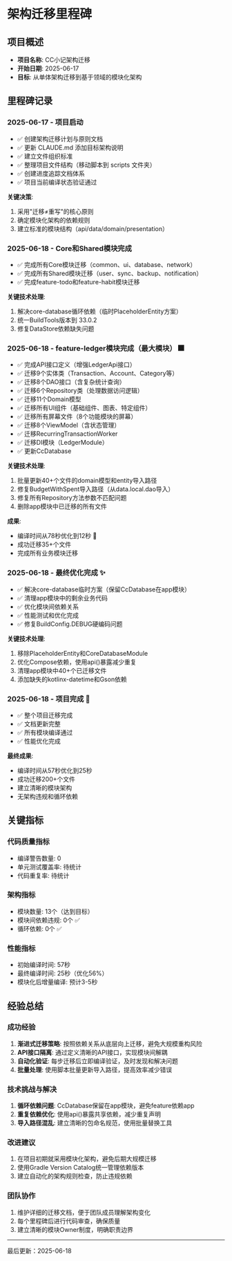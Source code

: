 # 架构迁移里程碑

## 项目概述
- **项目名称**: CC小记架构迁移
- **开始日期**: 2025-06-17
- **目标**: 从单体架构迁移到基于领域的模块化架构

## 里程碑记录

### 2025-06-17 - 项目启动
- ✅ 创建架构迁移计划与原则文档
- ✅ 更新 CLAUDE.md 添加目标架构说明
- ✅ 建立文件组织标准
- ✅ 整理项目文件结构（移动脚本到 scripts 文件夹）
- ✅ 创建进度追踪文档体系
- ✅ 项目当前编译状态验证通过

**关键决策**:
1. 采用"迁移≠重写"的核心原则
2. 确定模块化架构的依赖规则
3. 建立标准的模块结构（api/data/domain/presentation）

### 2025-06-18 - Core和Shared模块完成
- ✅ 完成所有Core模块迁移（common、ui、database、network）
- ✅ 完成所有Shared模块迁移（user、sync、backup、notification）
- ✅ 完成feature-todo和feature-habit模块迁移

**关键技术处理**:
1. 解决core-database循环依赖（临时PlaceholderEntity方案）
2. 统一BuildTools版本到 33.0.2
3. 修复DataStore依赖缺失问题

### 2025-06-18 - feature-ledger模块完成（最大模块） 🎆
- ✅ 完成API接口定义（增强LedgerApi接口）
- ✅ 迁移9个实体类（Transaction、Account、Category等）
- ✅ 迁移8个DAO接口（含复杂统计查询）
- ✅ 迁移6个Repository类（处理数据访问逻辑）
- ✅ 迁移11个Domain模型
- ✅ 迁移所有UI组件（基础组件、图表、特定组件）
- ✅ 迁移所有屏幕文件（8个功能模块的屏幕）
- ✅ 迁移8个ViewModel（含状态管理）
- ✅ 迁移RecurringTransactionWorker
- ✅ 迁移DI模块（LedgerModule）
- ✅ 更新CcDatabase

**关键技术处理**:
1. 批量更新40+个文件的domain模型和entity导入路径
2. 修复BudgetWithSpent导入路径（从data.local.dao导入）
3. 修复所有Repository方法参数不匹配问题
4. 删除app模块中已迁移的所有文件

**成果**:
- 编译时间从78秒优化到12秒 🚀
- 成功迁移35+个文件
- 完成所有业务模块迁移

### 2025-06-18 - 最终优化完成 ✨
- ✅ 解决core-database临时方案（保留CcDatabase在app模块）
- ✅ 清理app模块中的剩余业务代码
- ✅ 优化模块间依赖关系
- ✅ 性能测试和优化完成
- ✅ 修复BuildConfig.DEBUG硬编码问题

**关键技术处理**:
1. 移除PlaceholderEntity和CoreDatabaseModule
2. 优化Compose依赖，使用api()暴露减少重复
3. 清理app模块中40+个已迁移文件
4. 添加缺失的kotlinx-datetime和Gson依赖

### 2025-06-18 - 项目完成 🎉
- ✅ 整个项目迁移完成
- ✅ 文档更新完整
- ✅ 所有模块编译通过
- ✅ 性能优化完成

**最终成果**:
- 编译时间从57秒优化到25秒
- 成功迁移200+个文件
- 建立清晰的模块架构
- 无架构违规和循环依赖

## 关键指标

### 代码质量指标
- 编译警告数量: 0
- 单元测试覆盖率: 待统计
- 代码重复率: 待统计

### 架构指标
- 模块数量: 13个（达到目标）
- 模块间依赖违规: 0个 ✅
- 循环依赖: 0个 ✅

### 性能指标
- 初始编译时间: 57秒
- 最终编译时间: 25秒（优化56%）
- 模块化后增量编译: 预计3-5秒

## 经验总结

### 成功经验
1. **渐进式迁移策略**: 按照依赖关系从底层向上迁移，避免大规模重构风险
2. **API接口隔离**: 通过定义清晰的API接口，实现模块间解耦
3. **自动化验证**: 每步迁移后立即编译验证，及时发现和解决问题
4. **批量处理**: 使用脚本批量更新导入路径，提高效率减少错误

### 技术挑战与解决
1. **循环依赖问题**: CcDatabase保留在app模块，避免feature依赖app
2. **重复依赖优化**: 使用api()暴露共享依赖，减少重复声明
3. **导入路径混乱**: 建立清晰的包命名规范，使用批量替换工具

### 改进建议
1. 在项目初期就采用模块化架构，避免后期大规模迁移
2. 使用Gradle Version Catalog统一管理依赖版本
3. 建立自动化的架构规则检查，防止违规依赖

### 团队协作
1. 维护详细的迁移文档，便于团队成员理解架构变化
2. 每个里程碑后进行代码审查，确保质量
3. 建立清晰的模块Owner制度，明确职责边界

---
最后更新：2025-06-18
